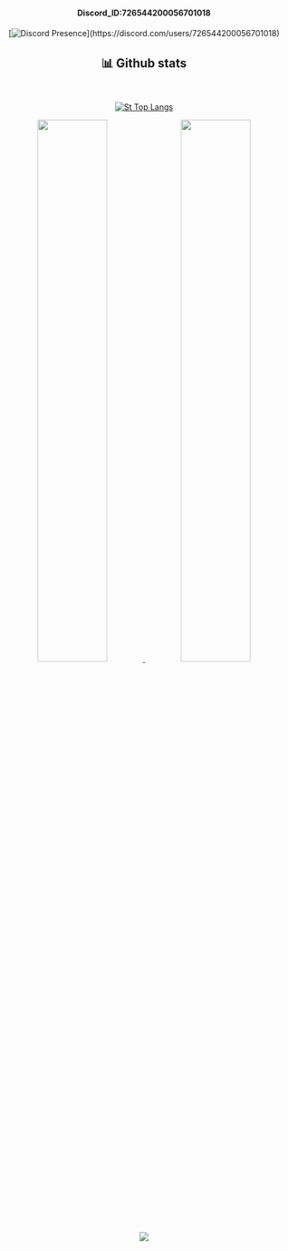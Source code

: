 
</div>
<div align="center"><h4>Discord_ID:726544200056701018<h4></div>
<div align="center">

  [![Discord Presence](https://lanyard-profile-readme.vercel.app/api/726544200056701018?theme=dark&bg=2C2F33&animated=true&hideDiscrim=true&hideStatus=true&hideTimestamp=false&borderRadius=30px&idleMessage=Nothing...)](https://discord.com/users/726544200056701018)

  
</div>


 

  <div>
    <h2 align="center"> 📊 Github stats </h2>
      <br/>
        <p align="center">
          <a href="https://github.com/ForB-Game-Studio/">
          <img src="https://github-readme-stats.vercel.app/api/top-langs/?username=ForB-Game-Studio&langs_count=6&theme=gruvbox&layout=compact&hide_border=true" alt="St Top Langs" /></a>
        </p>
        <p align="center">
          <a href="https://github.com/ForB-Game-Studio/">
          <img width="49.5%" src="https://github-readme-stats.vercel.app/api?username=ForB-Game-Studio&show_icons=true&theme=gruvbox&hide_border=true" />
          <img width="49.5%" src="https://github-readme-streak-stats.herokuapp.com/?user=ForB-Game-Studio&theme=gruvbox&hide_border=true" />
          </a>
       </p>
     <br>
  </div> <div  align="center">
  <img src="https://visitor-badge.laobi.icu/badge?page_id=ForB-Game-Studio" />

</div>
